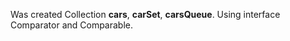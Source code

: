 Was created Collection **cars**, **carSet**, **carsQueue**. Using interface Comparator and Comparable.  
